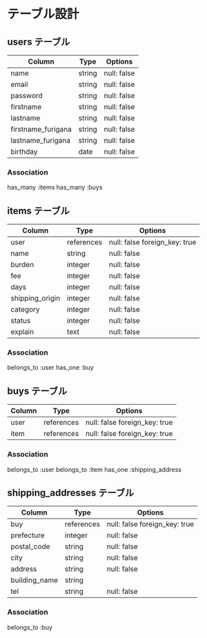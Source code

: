 # テーブル設計

## users テーブル

| Column    | Type   | Options     |
| ------    | ----   | -------     |
| name      | string | null: false |
| email     | string | null: false |
| password  | string | null: false |
| firstname | string | null: false |
| lastname  | string | null: false |
| firstname_furigana  | string | null: false |
| lastname_furigana   | string | null: false |
| birthday  | date    | null: false |


### Association
has_many :items
has_many :buys


 ## items テーブル
 
| Column                     | Type   | Options                          |
| -------------------------  | ----   | -------------------------------- |
| user                       | references | null: false foreign_key: true|
| name                       | string  | null: false |
| burden                     | integer | null: false |
| fee                        | integer | null: false |
| days                       | integer | null: false |
| shipping_origin            | integer | null: false |
| category                   | integer | null: false |
| status                     | integer | null: false |
| explain                    | text    | null: false |


### Association
belongs_to :user
has_one :buy


## buys テーブル

| Column        | Type   | Options                              |
| ------        | ----   | -----------------------------------  |
| user          | references | null: false foreign_key: true |
| item          | references | null: false foreign_key: true |


### Association
belongs_to :user
belongs_to :item
has_one :shipping_address


## shipping_addresses テーブル
| Column        | Type   | Options                           |
| --------------| ----   | -------------------------------   |
| buy           | references | null: false foreign_key: true |
| prefecture    | integer | null: false |
| postal_code   | string  | null: false |
| city          | string  | null: false |
| address       | string  | null: false |
| building_name | string  |             |
| tel           | string  | null: false |

### Association
belongs_to :buy